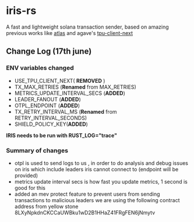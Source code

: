 # iris-rs
A fast and lightweight solana transaction sender, based on amazing previous works like [atlas](https://github.com/helius-labs/atlas-txn-sender) and agave's [tpu-client-next](https://github.com/anza-xyz/agave/blob/master/tpu-client-next)

## Change Log (17th june)

### ENV variables changed

* USE_TPU_CLIENT_NEXT( **REMOVED** )
* TX_MAX_RETRIES (**Renamed** from MAX_RETRIES)
* METRICS_UPDATE_INTERVAL_SECS  (**ADDED**)
* LEADER_FANOUT (**ADDED**)
* OTPL_ENDPOINT (**ADDED**)
* TX_RETRY_INTERVAL_MS (**Renamed** from RETRY_INTERVAL_SECONDS)
* SHIELD_POLICY_KEY(**ADDED**)

**IRIS needs to be run with RUST_LOG="trace"**

### Summary of changes


* otpl is used to send logs to us , in order to do analysis and debug issues on iris which include leaders iris cannot connect to (endpoint will be provided)
* metrics update interval secs is how fast you update metrics, 1 second is good for this
* added an mev protect feature to prevent users from sending transactions to malicious leaders we are using the following contract address from yellow stone 8LXyNpkdnCKCCaUWBku1wD2B1HHaZ41FRgFEN6jNmytv
